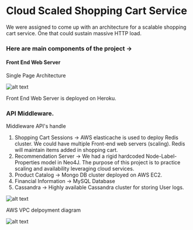 # Cloud Scaled Shopping Cart Service

We were assigned to come up with an architecture for a scalable shopping cart service. One that could sustain massive HTTP load. 

### Here are main components of the project ->

#### Front End Web Server

Single Page Architecture 

![alt text](https://github.com/vinitgaikwad0810/Shopping-Cart-Service/blob/master/Web%20Front%20End/281%20architecture.png "Logo Title Text 1")

Front End Web Server is deployed on Heroku. 


### API Middleware. 

Middleware API's handle 

1. Shopping Cart Sessions -> AWS elasticache is used to deploy Redis cluster. We could have multiple Front-end web servers (scaling). Redis will maintain items added in shopping cart. 
2. Recommendation Server -> We had a rigid hardcoded Node-Label-Properties model in Neo4J. The purpose of this project is to practice scaling and availability leveraging cloud services. 
3. Product Catalog -> Mongo DB cluster deployed on AWS EC2.
4. Financial Information -> MySQL Database
5. Cassandra -> Highly available Cassandra cluster for storing User logs.



![alt text](https://github.com/vinitgaikwad0810/Shopping-Cart-Service/blob/master/Web%20Front%20End/Overall%20archi.png "Logo Title Text 1")


AWS VPC delpoyment diagram

![alt text](https://github.com/vinitgaikwad0810/Shopping-Cart-Service/blob/master/Web%20Front%20End/Team4.png "Logo Title Text 1")




